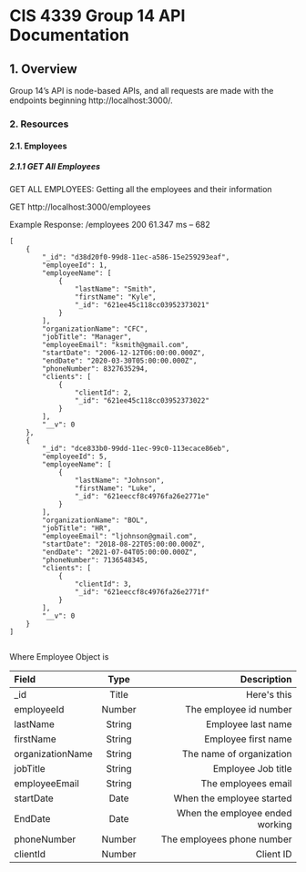 <h1>CIS 4339 Group 14 API Documentation</h1>
<h2>1. Overview</h2>
Group 14’s API is node-based APIs, and all requests are made with the endpoints beginning 
http://localhost:3000/.

<h3>2. Resources</h3>

<h4>2.1. Employees<h4>
  <h5>2.1.1 GET All Employees</h5>
   GET ALL EMPLOYEES: Getting all the employees and their information  
  
  GET http://localhost:3000/employees
  
   Example Response:
   <GET> /employees 200 61.347 ms – 682
  
     
```
[
    {
        "_id": "d38d20f0-99d8-11ec-a586-15e259293eaf",
        "employeeId": 1,
        "employeeName": [
            {
                "lastName": "Smith",
                "firstName": "Kyle",
                "_id": "621ee45c118cc03952373021"
            }
        ],
        "organizationName": "CFC",
        "jobTitle": "Manager",
        "employeeEmail": "ksmith@gmail.com",
        "startDate": "2006-12-12T06:00:00.000Z",
        "endDate": "2020-03-30T05:00:00.000Z",
        "phoneNumber": 8327635294,
        "clients": [
            {
                "clientId": 2,
                "_id": "621ee45c118cc03952373022"
            }
        ],
        "__v": 0
    },
    {
        "_id": "dce833b0-99dd-11ec-99c0-113ecace86eb",
        "employeeId": 5,
        "employeeName": [
            {
                "lastName": "Johnson",
                "firstName": "Luke",
                "_id": "621eeccf8c4976fa26e2771e"
            }
        ],
        "organizationName": "BOL",
        "jobTitle": "HR",
        "employeeEmail": "ljohnson@gmail.com",
        "startDate": "2018-08-22T05:00:00.000Z",
        "endDate": "2021-07-04T05:00:00.000Z",
        "phoneNumber": 7136548345,
        "clients": [
            {
                "clientId": 3,
                "_id": "621eeccf8c4976fa26e2771f"
            }
        ],
        "__v": 0
    }
]
     
```
Where Employee Object is
     
| Field      | Type | Description     |
| :---        |    :----:   |          ---: |
| _id      | Title       | Here's this   |
| employeeId   | Number   | The employee id number     |
| lastName   | String   | Employee last name     |
| firstName   | String   | Employee first name     |
| organizationName   | String   | The name of organization     |
| jobTitle   | String   | Employee Job title     |
| employeeEmail   | String   | The employees email     |
| startDate   | Date   | When the employee started     |
| EndDate   | Date   | When the employee ended working      |
| phoneNumber   | Number   | The employees phone number     |
| clientId   | Number   | Client ID     |
     
     
     
